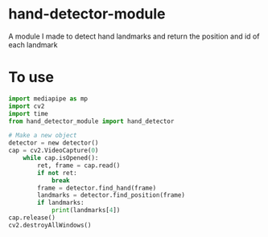 # hand-detector-module
A module I made to detect hand landmarks and return the position and id of each landmark
# To use 
```python
import mediapipe as mp
import cv2
import time
from hand_detector_module import hand_detector

# Make a new object
detector = new detector()
cap = cv2.VideoCapture(0)
    while cap.isOpened():
        ret, frame = cap.read()
        if not ret:
            break
        frame = detector.find_hand(frame)
        landmarks = detector.find_position(frame)
        if landmarks:
            print(landmarks[4])
cap.release()
cv2.destroyAllWindows()
```
